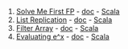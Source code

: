 1. [Solve Me First FP](https://www.hackerrank.com/challenges/fp-solve-me-first) - [doc](solve-me-first/solve-me-first.md) - [Scala](solve-me-first/scala/src/com/pktippa/SolveMeFirst.scala)
4. [List Replication](https://www.hackerrank.com/challenges/fp-list-replication) - [doc](list-replication/list-replication.md) - [Scala](list-replication/scala/src/com/pktippa/ListReplication.scala)
5. [Filter Array](https://www.hackerrank.com/challenges/fp-filter-array) - [doc](filter-array/filter-array.md) - [Scala](filter-array/scala/src/com/pktippa/FilterArray.scala)
12. [Evaluating e^x](https://www.hackerrank.com/challenges/eval-ex) - [doc](evaluating-e-power-x/evaluating-e-power-x.md) -  [Scala](evaluating-e-power-x/scala/src/com/pktippa/EvalEx.scala)

